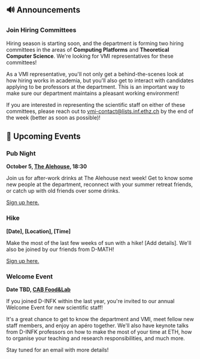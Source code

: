 ## 🔊 Announcements

### Join Hiring Committees

Hiring season is starting soon, and the department is forming two hiring committees in the areas of **Computing Platforms** and **Theoretical Computer Science**. We're looking for VMI representatives for these committees! 

As a VMI representative, you'll not only get a behind-the-scenes look at how hiring works in academia, but you'll also get to interact with candidates applying to be professors at the department. This is an important way to make sure our department maintains a pleasant working environment!

If you are interested in representing the scientific staff on either of these committees, please reach out to [vmi-contact@lists.inf.ethz.ch](mailto:vmi-contact@lists.inf.ethz.ch) by the end of the week (better as soon as possible)!

## 📅 Upcoming Events

### Pub Night

**October 5, [The Alehouse](https://maps.app.goo.gl/Pop2SMBe6cc8RUm37), 18:30**

Join us for after-work drinks at The Alehouse next week! Get to know some new people at the department, reconnect with your summer retreat friends, or catch up with old friends over some drinks.

[Sign up here.](https://forms.gle/bqHiKxXM1Nd5CZsm7)

### Hike

**[Date], [Location], [Time]**

Make the most of the last few weeks of sun with a hike! [Add details]. We'll also be joined by our friends from D-MATH! 

[Sign up here.]()

### Welcome Event

**Date TBD, [CAB Food&Lab](https://ethz.ch/en/campus/getting-to-know/cafes-restaurants-shops/gastronomy/restaurants-and-cafeterias/zentrum/food-lab.html)**

If you joined D-INFK within the last year, you're invited to our annual Welcome Event for new scientific staff! 

It's a great chance to get to know the department and VMI, meet fellow new staff members, and enjoy an apéro together. We'll also have keynote talks from D-INFK professors on how to make the most of your time at ETH, how to organise your teaching and research responsibilities, and much more. 

Stay tuned for an email with more details! 
